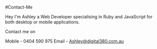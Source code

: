 #Contact-Me

Hey I'm Ashley a Web Developer specialising in Ruby and JavaScript for both desktop or mobile applications. 

Contact me on 

Mobile - 0404 590 975
Email - Ashley@digital380.com.au
